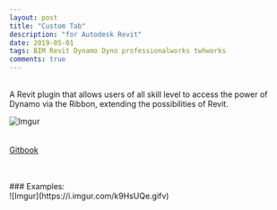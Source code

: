 ```yaml
---
layout: post
title: "Custom Tab"
description: "for Autodesk Revit"
date: 2019-05-01
tags: BIM Revit Dynamo Dyno professionalworks twhworks
comments: true
---
```

<br>
A Revit plugin that allows users of all skill level to access the power of Dynamo via the Ribbon, extending the possibilities of Revit.

![Imgur](https://i.imgur.com/X5nylig.png) 
<br><br><br>
[Gitbook](https://bates-smart.gitbook.io/bates-smart-tab/)

<br>
<br>
### Examples: <br>
![Imgur](https://i.imgur.com/k9HsUQe.gifv) 
<br>
